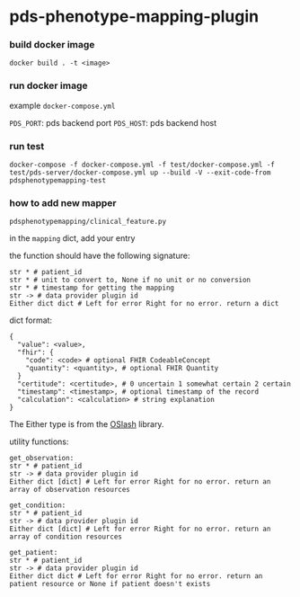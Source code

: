 # pds-phenotype-mapping-plugin

### build docker image

```
docker build . -t <image>
```

### run docker image

example `docker-compose.yml`

`PDS_PORT`: pds backend port
`PDS_HOST`: pds backend host


### run test

```
docker-compose -f docker-compose.yml -f test/docker-compose.yml -f test/pds-server/docker-compose.yml up --build -V --exit-code-from pdsphenotypemapping-test
```

### how to add new mapper
`pdsphenotypemapping/clinical_feature.py`

in the `mapping` dict, add your entry

the function should have the following signature:

```
str * # patient_id 
str * # unit to convert to, None if no unit or no conversion
str * # timestamp for getting the mapping
str -> # data provider plugin id
Either dict dict # Left for error Right for no error. return a dict
```
dict format:
```
{
  "value": <value>,
  "fhir": {
    "code": <code> # optional FHIR CodeableConcept
    "quantity": <quantity>, # optional FHIR Quantity
  }
  "certitude": <certitude>, # 0 uncertain 1 somewhat certain 2 certain
  "timestamp": <timestamp>, # optional timestamp of the record
  "calculation": <calculation> # string explanation
}
```



The Either type is from the [OSlash](https://github.com/dbrattli/OSlash) library.

utility functions:

```
get_observation:
str * # patient_id
str -> # data provider plugin id
Either dict [dict] # Left for error Right for no error. return an array of observation resources
```

```
get_condition:
str * # patient_id
str -> # data provider plugin id
Either dict [dict] # Left for error Right for no error. return an array of condition resources
```

```
get_patient:
str * # patient_id
str -> # data provider plugin id
Either dict dict # Left for error Right for no error. return an patient resource or None if patient doesn't exists
```
